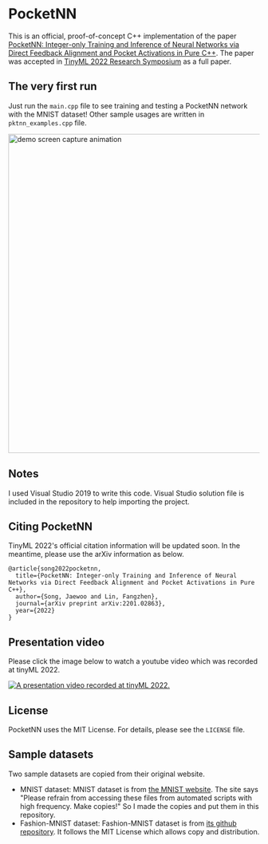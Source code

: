 # PocketNN
This is an official, proof-of-concept C++ implementation of the paper [PocketNN: Integer-only Training and Inference of Neural Networks via Direct Feedback Alignment and Pocket Activations in Pure C++](https://arxiv.org/abs/2201.02863). The paper was accepted in [TinyML 2022 Research Symposium](https://www.tinyml.org/event/research-symposium-2022) as a full paper.

## The very first run
Just run the `main.cpp` file to see training and testing a PocketNN network with the MNIST dataset! Other sample usages are written in `pktnn_examples.cpp` file.

<img width="640" alt="demo screen capture animation" src="./demo_capture.gif">

## Notes
I used Visual Studio 2019 to write this code. Visual Studio solution file is included in the repository to help importing the project.

## Citing PocketNN
TinyML 2022's official citation information will be updated soon. In the meantime, please use the arXiv information as below.

```
@article{song2022pocketnn,
  title={PocketNN: Integer-only Training and Inference of Neural Networks via Direct Feedback Alignment and Pocket Activations in Pure C++},
  author={Song, Jaewoo and Lin, Fangzhen},
  journal={arXiv preprint arXiv:2201.02863},
  year={2022}
}
```

## Presentation video
Please click the image below to watch a youtube video which was recorded at tinyML 2022.

[![A presentation video recorded at tinyML 2022.](http://img.youtube.com/vi/Gcx-b92iXlI/0.jpg)](https://www.youtube.com/watch?v=Gcx-b92iXlI)

## License
PocketNN uses the MIT License. For details, please see the `LICENSE` file.

## Sample datasets
Two sample datasets are copied from their original website.
- MNIST dataset: MNIST dataset is from [the MNIST website](http://yann.lecun.com/exdb/mnist/). The site says "Please refrain from accessing these files from automated scripts with high frequency. Make copies!" So I made the copies and put them in this repository.
- Fashion-MNIST dataset: Fashion-MNIST dataset is from [its github repository](https://github.com/zalandoresearch/fashion-mnist). It follows the MIT License which allows copy and distribution.
